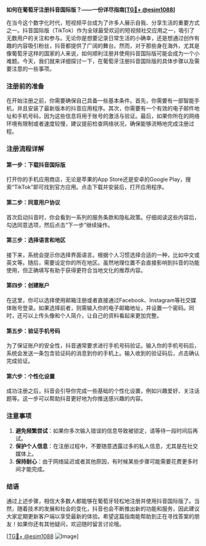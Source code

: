 **如何在葡萄牙注册抖音国际版？——一份详尽指南[[TG💪+ @esim1088](https://t.me/s/esim1088)]**

在当今这个数字化时代，短视频平台成为了许多人展示自我、分享生活的重要方式之一。抖音国际版（TikTok）作为全球最受欢迎的短视频社交应用之一，吸引了无数用户的关注和参与。无论你是想要记录日常生活的小确幸，还是想通过创作有趣的内容吸引粉丝，抖音都提供了广阔的舞台。然而，对于那些身在海外，尤其是像葡萄牙这样的国家的人来说，如何顺利注册并使用抖音国际版可能会成为一个小难题。今天，我们就来详细探讨一下，在葡萄牙注册抖音国际版的具体步骤以及需要注意的一些事项。

### 注册前的准备

在开始注册之前，你需要确保自己具备一些基本条件。首先，你需要有一部智能手机，并且安装了最新版本的抖音应用程序。其次，你需要有一个有效的电子邮件地址和手机号码，因为这些信息将用于账号的激活与验证。最后，如果你所在的网络环境有限制或者速度较慢，建议提前检查网络状况，确保能够流畅地完成注册过程。

### 注册流程详解

#### 第一步：下载抖音国际版

打开你的手机应用商店，无论是苹果的App Store还是安卓的Google Play，搜索“TikTok”即可找到官方应用。点击下载并安装后，打开应用程序。

#### 第二步：同意用户协议

首次启动抖音时，你会看到一系列的服务条款和隐私政策。仔细阅读这些内容后，勾选同意选项，然后点击“下一步”继续操作。

#### 第三步：选择语言和地区

接下来，系统会提示你选择界面语言。根据个人习惯选择合适的一种，比如中文或英文等。随后，需要设定你的所在地区。虽然地理位置不会直接影响到抖音的功能使用，但正确填写有助于获得更符合当地文化的推荐内容。

#### 第四步：创建账户

在这里，你可以选择使用邮箱注册或者直接通过Facebook、Instagram等社交媒体账号登录。如果选择前者，则需输入你的电子邮箱地址，并设置一个密码。同时，还可以上传头像和个人简介，让自己的资料看起来更加完整。

#### 第五步：验证手机号码

为了保证账户的安全性，抖音通常要求进行手机号码验证。输入你的手机号码后，系统会发送一条包含验证码的消息到你的手机上。输入收到的验证码后，点击确认完成验证。

#### 第六步：个性化设置

成功注册之后，抖音会引导你完成一些基础的个性化设置，例如兴趣爱好、关注话题等。这一步可以帮助抖音更好地为你推送感兴趣的内容。

### 注意事项

1. **避免频繁尝试**：如果你多次输入错误的信息导致被锁定，请等待一段时间后再试。
2. **保护个人信息**：在注册过程中，不要随意透露过多的私人信息，尤其是在社交媒体上。
3. **保持耐心**：由于网络延迟或者其他原因，有时候某些步骤可能需要花费更多时间才能完成。

### 结语

通过上述步骤，相信大多数人都能够在葡萄牙轻松地注册并使用抖音国际版了。当然，随着技术的发展和社会的变化，抖音也会不断推出新的功能和服务，因此建议大家定期更新客户端以享受最新的体验。希望这篇指南能帮助到正在寻找答案的朋友！如果你还有其他疑问，欢迎随时留言讨论哦。

[[TG💪+ @esim1088](https://t.me/s/esim1088) ![Image](https://i.postimg.cc/4NQfJmqS/Snipaste-2025-05-13-00-14-12.png)]
